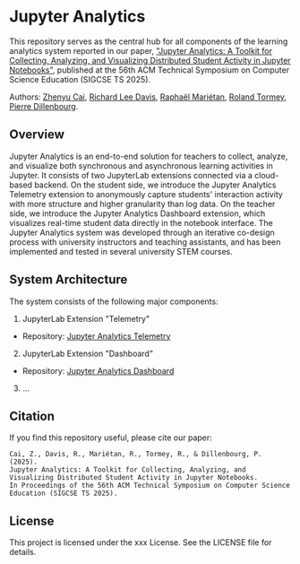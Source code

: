 # Jupyter Analytics

This repository serves as the central hub for all components of the learning analytics system reported in our paper,
["Jupyter Analytics: A Toolkit for Collecting, Analyzing, and Visualizing Distributed Student Activity in Jupyter Notebooks"](https://doi.org/10.1145/3641554.3701971), 
published at the 56th ACM Technical Symposium on Computer Science Education (SIGCSE TS 2025).

Authors: [Zhenyu Cai](https://people.epfl.ch/zhenyu.cai), [Richard Lee Davis](https://www.kth.se/profile/rldavis), [Raphaël Mariétan](https://github.com/Rmarieta), [Roland Tormey](https://people.epfl.ch/roland.tormey?lang=en), [Pierre Dillenbourg](https://people.epfl.ch/pierre.dillenbourg?lang=en).

## Overview
Jupyter Analytics is an end-to-end solution for teachers to collect, analyze, and visualize both synchronous and asynchronous learning activities in Jupyter.
It consists of two JupyterLab extensions connected via a cloud-based backend.
On the student side, we introduce the Jupyter Analytics Telemetry extension to anonymously capture students' interaction activity with more structure and higher granularity than log data.
On the teacher side, we introduce the Jupyter Analytics Dashboard extension, which visualizes real-time student data directly in the notebook interface.
The Jupyter Analytics system was developed through an iterative co-design process with university instructors and teaching assistants, and has been implemented and tested in several university STEM courses.

## System Architecture
The system consists of the following major components:
1. JupyterLab Extension "Telemetry"
* Repository: [Jupyter Analytics Telemetry](https://github.com/chili-epfl/jupyter-analytics/)
2. JupyterLab Extension "Dashboard"
* Repository: [Jupyter Analytics Dashboard](https://github.com/chili-epfl/jupyter-analytics/)
3. ...

## Citation
If you find this repository useful, please cite our paper:
```
Cai, Z., Davis, R., Mariétan, R., Tormey, R., & Dillenbourg, P. (2025).
Jupyter Analytics: A Toolkit for Collecting, Analyzing, and Visualizing Distributed Student Activity in Jupyter Notebooks.
In Proceedings of the 56th ACM Technical Symposium on Computer Science Education (SIGCSE TS 2025).
```

## License
This project is licensed under the xxx License. See the LICENSE file for details.
